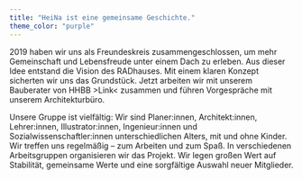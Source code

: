 ```yaml
---
title: "HeiNa ist eine gemeinsame Geschichte."
theme_color: "purple"
---
```


2019 haben wir uns als Freundeskreis zusammengeschlossen, um mehr Gemeinschaft und Lebensfreude unter einem Dach zu erleben. Aus dieser Idee entstand die Vision des RADhauses. Mit einem klaren Konzept sicherten wir uns das Grundstück. Jetzt arbeiten wir mit unserem Bauberater von HHBB >Link< zusammen und führen Vorgespräche mit unserem Architekturbüro.

Unsere Gruppe ist vielfältig: Wir sind Planer:innen, Architekt:innen, Lehrer:innen, Illustrator:innen, Ingenieur:innen und Sozialwissenschaftler:innen unterschiedlichen Alters, mit und ohne Kinder. Wir treffen uns regelmäßig – zum Arbeiten und zum Spaß. In verschiedenen Arbeitsgruppen organisieren wir das Projekt. Wir legen großen Wert auf Stabilität, gemeinsame Werte und eine sorgfältige Auswahl neuer Mitglieder.

